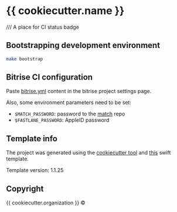 # {{ cookiecutter.name }}

/// A place for CI status badge

## Bootstrapping development environment
```sh
make bootstrap
```

## Bitrise CI configuration

Paste [bitrise.yml](https://github.com/alphatroya/swift-project-template/wiki/Bitrise%20config) content in the bitrise project settings page.

Also, some environment parameters need to be set:

- `$MATCH_PASSWORD`: password to the [match](https://docs.fastlane.tools/actions/match/) repo
- `$FASTLANE_PASSWORD`: AppleID password

## Template info

The project was generated using the [cookiecutter tool](https://github.com/audreyr/cookiecutter)
and [this](https://github.com/alphatroya/swift-project-template) swift template.

Template version: 1.1.25

## Copyright

{{ cookiecutter.organization }} ©
